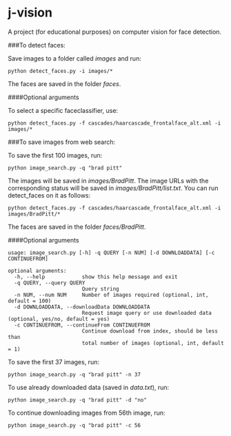 # j-vision

A project (for educational purposes) on computer vision for face detection.

###To detect faces:

Save images to a folder called *images* and run:

```shell
python detect_faces.py -i images/*
```
The faces are saved in the folder *faces*.

####Optional arguments

To select a specific faceclassifier, use:

```shell
python detect_faces.py -f cascades/haarcascade_frontalface_alt.xml -i images/*
```

###To save images from web search:

To save the first 100 images, run:

```shell
python image_search.py -q "brad pitt"
```

The images will be saved in *images/BradPitt*. The image URLs with the corresponding status will be saved in *images/BradPitt/list.txt*. You can run detect_faces on it as follows:

```shell
python detect_faces.py -f cascades/haarcascade_frontalface_alt.xml -i images/BradPitt/*
```

The faces are saved in the folder *faces/BradPitt*.

####Optional arguments

```shell
usage: image_search.py [-h] -q QUERY [-n NUM] [-d DOWNLOADDATA] [-c CONTINUEFROM]

optional arguments:
  -h, --help            show this help message and exit
  -q QUERY, --query QUERY
                        Query string
  -n NUM, --num NUM     Number of images required (optional, int, default = 100)
  -d DOWNLOADDATA, --downloadData DOWNLOADDATA
                        Request image query or use downloaded data (optional, yes/no, default = yes)
  -c CONTINUEFROM, --continueFrom CONTINUEFROM
                        Continue download from index, should be less than
                        total number of images (optional, int, default = 1)
```

To save the first 37 images, run:

```shell
python image_search.py -q "brad pitt" -n 37
```

To use already downloaded data (saved in *data.txt*), run:

```shell
python image_search.py -q "brad pitt" -d "no"
```

To continue downloading images from 56th image, run:

```shell
python image_search.py -q "brad pitt" -c 56
```
